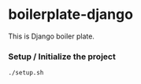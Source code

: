 # boilerplate-django
This is Django boiler plate.


### Setup / Initialize the project
``` ./setup.sh ```
